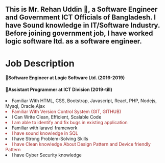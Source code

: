 <h2> This is Mr. Rehan Uddin
🥰, a Software Engineer and Government ICT Officials of Bangladesh. I have Sound knowledge in IT/Software Industry. Before joining government job, I have worked logic software ltd. as a software engineer. <h2>  
<h1>Job Description</h1>
            <h4>
🥰Software Engineer at Logic Software Ltd. (2016-2019)</h4>
            <h4> 
🥰Assistant Programmer at ICT Division (2019-till)</h4>

<li>Familiar With HTML, CSS, Bootstrap, Javascript, React, PHP, Nodejs, Mysql, Oracle,Ajax</li>
                <li style="color:brown;">Familiar With Version Control System (GIT, GITHUB)</li>
                <li>I Can Write Clean, Efficient, Scalable Code</li>
                <li style="color:brown;">I am able to identify and fix bugs in existing application</li>
                <li>Familiar with laravel framework</li>
                <li style="color:brown;">I have sound knowledge in SQL</li>
                <li>I have Strong Problem-Solving Skills</li>
                <li style="color:brown;">I have Clean knowledge About Design Pattern and Device friendly Pattern</li>
                <li>I have Cyber Security knowledge</li>
